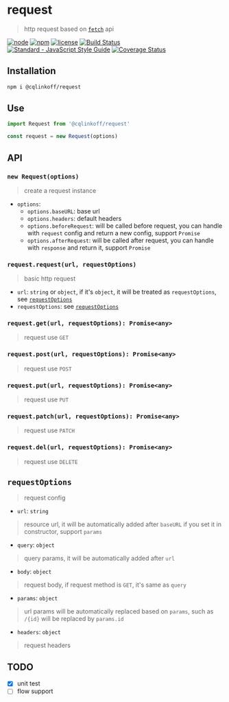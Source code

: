 # request

> http request based on [`fetch`](https://developer.mozilla.org/en-US/docs/Web/API/Fetch_API) api

[![node](https://img.shields.io/node/v/@cqlinkoff/request.svg)](https://www.npmjs.com/package/@cqlinkoff/request)
[![npm](https://img.shields.io/npm/v/@cqlinkoff/request.svg)](https://www.npmjs.com/package/@cqlinkoff/request)
[![license](https://img.shields.io/npm/l/@cqlinkoff/request.svg)](https://github.com/cqlinkoff/request/blob/master/LICENSE)
[![Build Status](https://travis-ci.org/cqlinkoff/request.svg?branch=master)](https://travis-ci.org/cqlinkoff/request)
[![Standard - JavaScript Style Guide](https://img.shields.io/badge/code_style-standard-brightgreen.svg)](http://standardjs.com/)
[![Coverage Status](https://coveralls.io/repos/github/cqlinkoff/request/badge.svg?branch=master)](https://coveralls.io/github/cqlinkoff/request?branch=master)

## Installation

```bash
npm i @cqlinkoff/request
```

## Use

```js
import Request from '@cqlinkoff/request'

const request = new Request(options)
```

## API

### `new Request(options)`

> create a request instance

- `options`:
  - `options.baseURL`: base url
  - `options.headers`: default headers
  - `options.beforeRequest`: will be called before request, you can handle with `request` config and return a new config, support `Promise`
  - `options.afterRequest`: will be called after request, you can handle with `response` and return it, support `Promise`

### `request.request(url, requestOptions)`

> basic http request

- `url`: `string` or `object`, if it's `object`, it will be treated as `requestOptions`, see [`requestOptions`](#requestoptions)
- `requestOptions`: see [`requestOptions`](#requestoptions)

### `request.get(url, requestOptions): Promise<any>`

> request use `GET`

### `request.post(url, requestOptions): Promise<any>`

> request use `POST`

### `request.put(url, requestOptions): Promise<any>`

> request use `PUT`

### `request.patch(url, requestOptions): Promise<any>`

> request use `PATCH`

### `request.del(url, requestOptions): Promise<any>`

> request use `DELETE`

## `requestOptions`

> request config

- `url`: `string`
> resource url, it will be automatically added after `baseURL` if you set it in constructor, support `params`
- `query`: `object`
> query params, it will be automatically added after `url`
- `body`: `object`
> request body, if request method is `GET`, it's same as `query`
- `params`: `object`
> url params will be automatically replaced based on `params`, such as `/{id}` will be replaced by `params.id`
- `headers`: `object`
> request headers

## TODO

- [x] unit test
- [ ] flow support
